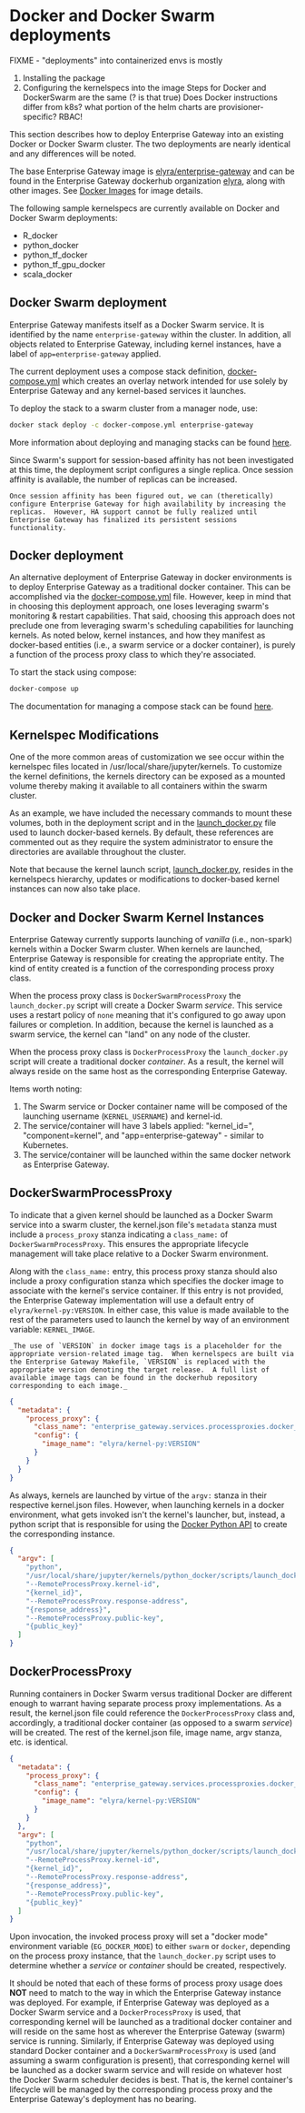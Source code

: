 # Docker and Docker Swarm deployments

FIXME - "deployments" into containerized envs is mostly

1. Installing the package
2. Configuring the kernelspecs into the image
   Steps for Docker and DockerSwarm are the same (? is that true)
   Does Docker instructions differ from k8s? what portion of the helm charts are provisioner-specific? RBAC!

This section describes how to deploy Enterprise Gateway into an existing Docker or Docker Swarm cluster. The two deployments are nearly identical and any differences will be noted.

The base Enterprise Gateway image is [elyra/enterprise-gateway](https://hub.docker.com/r/elyra/enterprise-gateway/) and can be found in the Enterprise Gateway dockerhub organization [elyra](https://hub.docker.com/r/elyra/), along with other images. See [Docker Images](../contributors/docker.md) for image details.

The following sample kernelspecs are currently available on Docker and Docker Swarm deployments:

- R_docker
- python_docker
- python_tf_docker
- python_tf_gpu_docker
- scala_docker

## Docker Swarm deployment

Enterprise Gateway manifests itself as a Docker Swarm service. It is identified by the name `enterprise-gateway` within the cluster. In addition, all objects related to Enterprise Gateway, including kernel instances, have a label of `app=enterprise-gateway` applied.

The current deployment uses a compose stack definition, [docker-compose.yml](https://github.com/jupyter-server/enterprise_gateway/blob/main/etc/docker/docker-compose.yml) which creates an overlay network intended for use solely by Enterprise Gateway and any kernel-based services it launches.

To deploy the stack to a swarm cluster from a manager node, use:

```bash
docker stack deploy -c docker-compose.yml enterprise-gateway
```

More information about deploying and managing stacks can be found [here](https://docs.docker.com/engine/reference/commandline/stack_deploy/).

Since Swarm's support for session-based affinity has not been investigated at this time, the deployment script configures a single replica. Once session affinity is available, the number of replicas can be increased.

```{note}
Once session affinity has been figured out, we can (theretically) configure Enterprise Gateway for high availability by increasing the replicas.  However, HA support cannot be fully realized until Enterprise Gateway has finalized its persistent sessions functionality.
```

## Docker deployment

An alternative deployment of Enterprise Gateway in docker environments is to deploy Enterprise Gateway as a traditional docker container. This can be accomplished via the [docker-compose.yml](https://github.com/jupyter-server/enterprise_gateway/blob/main/etc/docker/docker-compose.yml) file. However, keep in mind that in choosing this deployment approach, one loses leveraging swarm's monitoring & restart capabilities. That said, choosing this approach does not preclude one from leveraging swarm's scheduling capabilities for launching kernels. As noted below, kernel instances, and how they manifest as docker-based entities (i.e., a swarm service or a docker container), is purely a function of the process proxy class to which they're associated.

To start the stack using compose:

```bash
docker-compose up
```

The documentation for managing a compose stack can be found [here](https://docs.docker.com/compose/overview/).

## Kernelspec Modifications

One of the more common areas of customization we see occur within the kernelspec files located in /usr/local/share/jupyter/kernels. To customize the kernel definitions, the kernels directory can be exposed as a mounted volume thereby making it available to all containers within the swarm cluster.

As an example, we have included the necessary commands to mount these volumes, both in the deployment script and in the [launch_docker.py](https://github.com/jupyter-server/enterprise_gateway/blob/main/etc/kernel-launchers/docker/scripts/launch_docker.py) file used to launch docker-based kernels. By default, these references are commented out as they require the system administrator to ensure the directories are available throughout the cluster.

Note that because the kernel launch script, [launch_docker.py](https://github.com/jupyter-server/enterprise_gateway/blob/main/etc/kernel-launchers/docker/scripts/launch_docker.py), resides in the kernelspecs hierarchy, updates or modifications to docker-based kernel instances can now also take place.

## Docker and Docker Swarm Kernel Instances

Enterprise Gateway currently supports launching of _vanilla_ (i.e., non-spark) kernels within a Docker Swarm cluster. When kernels are launched, Enterprise Gateway is responsible for creating the appropriate entity. The kind of entity created is a function of the corresponding process proxy class.

When the process proxy class is `DockerSwarmProcessProxy` the `launch_docker.py` script will create a Docker Swarm _service_. This service uses a restart policy of `none` meaning that it's configured to go away upon failures or completion. In addition, because the kernel is launched as a swarm service, the kernel can "land" on any node of the cluster.

When the process proxy class is `DockerProcessProxy` the `launch_docker.py` script will create a traditional docker _container_. As a result, the kernel will always reside on the same host as the corresponding Enterprise Gateway.

Items worth noting:

1. The Swarm service or Docker container name will be composed of the launching username (`KERNEL_USERNAME`) and kernel-id.
1. The service/container will have 3 labels applied: "kernel_id=<kernel-id>", "component=kernel", and "app=enterprise-gateway" - similar to Kubernetes.
1. The service/container will be launched within the same docker network as Enterprise Gateway.

## DockerSwarmProcessProxy

To indicate that a given kernel should be launched as a Docker Swarm service into a swarm cluster, the kernel.json file's `metadata` stanza must include a `process_proxy` stanza indicating a `class_name:` of `DockerSwarmProcessProxy`. This ensures the appropriate lifecycle management will take place relative to a Docker Swarm environment.

Along with the `class_name:` entry, this process proxy stanza should also include a proxy configuration stanza which specifies the docker image to associate with the kernel's service container. If this entry is not provided, the Enterprise Gateway implementation will use a default entry of `elyra/kernel-py:VERSION`. In either case, this value is made available to the rest of the parameters used to launch the kernel by way of an environment variable: `KERNEL_IMAGE`.

```{note}
_The use of `VERSION` in docker image tags is a placeholder for the appropriate version-related image tag.  When kernelspecs are built via the Enterprise Gateway Makefile, `VERSION` is replaced with the appropriate version denoting the target release.  A full list of available image tags can be found in the dockerhub repository corresponding to each image._
```

```json
{
  "metadata": {
    "process_proxy": {
      "class_name": "enterprise_gateway.services.processproxies.docker_swarm.DockerSwarmProcessProxy",
      "config": {
        "image_name": "elyra/kernel-py:VERSION"
      }
    }
  }
}
```

As always, kernels are launched by virtue of the `argv:` stanza in their respective kernel.json files. However, when launching kernels in a docker environment, what gets invoked isn't the kernel's launcher, but, instead, a python script that is responsible for using the [Docker Python API](https://docker-py.readthedocs.io/en/stable/) to create the corresponding instance.

```json
{
  "argv": [
    "python",
    "/usr/local/share/jupyter/kernels/python_docker/scripts/launch_docker.py",
    "--RemoteProcessProxy.kernel-id",
    "{kernel_id}",
    "--RemoteProcessProxy.response-address",
    "{response_address}",
    "--RemoteProcessProxy.public-key",
    "{public_key}"
  ]
}
```

## DockerProcessProxy

Running containers in Docker Swarm versus traditional Docker are different enough to warrant having separate process proxy implementations. As a result, the kernel.json file could reference the `DockerProcessProxy` class and, accordingly, a traditional docker container (as opposed to a swarm _service_) will be created. The rest of the kernel.json file, image name, argv stanza, etc. is identical.

```json
{
  "metadata": {
    "process_proxy": {
      "class_name": "enterprise_gateway.services.processproxies.docker_swarm.DockerProcessProxy",
      "config": {
        "image_name": "elyra/kernel-py:VERSION"
      }
    }
  },
  "argv": [
    "python",
    "/usr/local/share/jupyter/kernels/python_docker/scripts/launch_docker.py",
    "--RemoteProcessProxy.kernel-id",
    "{kernel_id}",
    "--RemoteProcessProxy.response-address",
    "{response_address}",
    "--RemoteProcessProxy.public-key",
    "{public_key}"
  ]
}
```

Upon invocation, the invoked process proxy will set a "docker mode" environment variable (`EG_DOCKER_MODE`) to either `swarm` or `docker`, depending on the process proxy instance, that the `launch_docker.py` script uses to determine whether a _service_ or _container_ should be created, respectively.

It should be noted that each of these forms of process proxy usage does **NOT** need to match to the way in which the Enterprise Gateway instance was deployed. For example, if Enterprise Gateway was deployed as a Docker Swarm service and a `DockerProcessProxy` is used, that corresponding kernel will be launched as a traditional docker container and will reside on the same host as wherever the Enterprise Gateway (swarm) service is running. Similarly, if Enterprise Gateway was deployed using standard Docker container and a `DockerSwarmProcessProxy` is used (and assuming a swarm configuration is present), that corresponding kernel will be launched as a docker swarm service and will reside on whatever host the Docker Swarm scheduler decides is best. That is, the kernel container's lifecycle will be managed by the corresponding process proxy and the Enterprise Gateway's deployment has no bearing.
